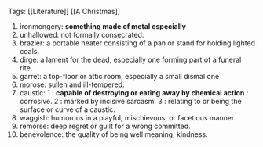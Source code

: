 Tags: [[Literature]] [[A Christmas]]
1. ironmongery: **something made of metal especially**
2. unhallowed: not formally consecrated.
3. brazier: a portable heater consisting of a pan or stand for holding lighted coals.
4. dirge: a lament for the dead, especially one forming part of a funeral rite.
5. garret: a top-floor or attic room, especially a small dismal one
6. morose: sullen and ill-tempered.
7. caustic: 1 : **capable of destroying or eating away by chemical action** : corrosive. 2 : marked by incisive sarcasm. 3 : relating to or being the surface or curve of a caustic.
8. waggish: humorous in a playful, mischievous, or facetious manner
9. remorse: deep regret or guilt for a wrong committed.
10. benevolence: the quality of being well meaning; kindness.	